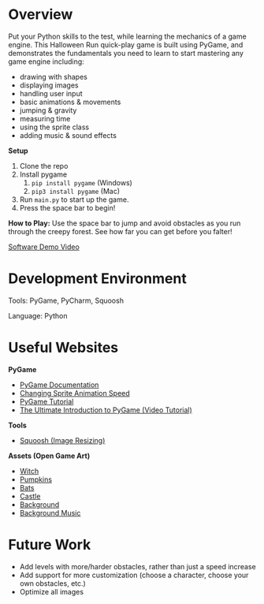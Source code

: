 # Overview

Put your Python skills to the test, while learning the mechanics of a game engine. 
This Halloween Run quick-play game is built using PyGame, and demonstrates the fundamentals you need to learn to start mastering any game engine including:
* drawing with shapes
* displaying images
* handling user input
* basic animations & movements
* jumping & gravity
* measuring time
* using the sprite class
* adding music & sound effects

**Setup**

1. Clone the repo
2. Install pygame
   1. `pip install pygame` (Windows) 
   2. `pip3 install pygame` (Mac)
3. Run `main.py` to start up the game.
4. Press the space bar to begin!

**How to Play:**
Use the space bar to jump and avoid obstacles as you run through the creepy forest. 
See how far you can get before you falter!

[Software Demo Video](http://youtube.link.goes.here)

# Development Environment

Tools: PyGame, PyCharm, Squoosh

Language: Python

# Useful Websites

**PyGame**
* [PyGame Documentation](https://www.pygame.org/news)
* [Changing Sprite Animation Speed](https://stackoverflow.com/questions/49237363/changing-sprite-animation-speed-pygame)
* [PyGame Tutorial](https://www.geeksforgeeks.org/pygame-tutorial/)
* [The Ultimate Introduction to PyGame (Video Tutorial)](https://www.youtube.com/watch?v=AY9MnQ4x3zk)

**Tools**
* [Squoosh (Image Resizing)](https://squoosh.app/editor)

**Assets (Open Game Art)**
* [Witch](https://opengameart.org/content/little-witch)
* [Pumpkins](https://opengameart.org/content/halloween-pack-2d-v10)
* [Bats](https://opengameart.org/content/flappy-bat)
* [Castle](https://opengameart.org/content/dark-halloween-castle)
* [Background](https://opengameart.org/content/3-halloween-game-backgrounds)
* [Background Music](https://opengameart.org/content/haunting-chiptune-loop-void-estate)

# Future Work

* Add levels with more/harder obstacles, rather than just a speed increase
* Add support for more customization (choose a character, choose your own obstacles, etc.)
* Optimize all images